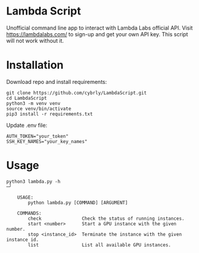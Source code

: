 # Lambda Script
Unofficial command line app to interact with Lambda Labs official API.  Visit https://lambdalabs.com/ to sign-up and get your own API key. This script will not work without it.

# Installation

Download repo and install requirements:
```
git clone https://github.com/cybrly/LambdaScript.git
cd LambdaScript
python3 -m venv venv
source venv/bin/activate
pip3 install -r requirements.txt
```

Update .env file:
```
AUTH_TOKEN="your_token"
SSH_KEY_NAMES="your_key_names"
```

# Usage
```
python3 lambda.py -h                                                                                                                                 ─╯

    USAGE:
        python lambda.py [COMMAND] [ARGUMENT]

    COMMANDS:
        check               Check the status of running instances.
        start <number>      Start a GPU instance with the given number.
        stop <instance_id>  Terminate the instance with the given instance id.
        list                List all available GPU instances.
```
